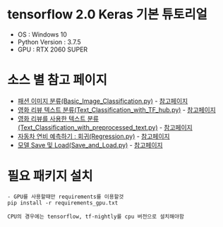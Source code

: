 # tensorflow 2.0 Keras 기본 튜토리얼

- OS : Windows 10
- Python Version : 3.7.5
- GPU : RTX 2060 SUPER 


# 소스 별 참고 페이지
- [패션 이미지 분류(Basic_Image_Classification.py)](https://github.com/parkjoohwan/Keras_basics/blob/master/Basic_Image_Classification.py) - [참고페이지](https://www.tensorflow.org/tutorials/keras/classification?hl=ko)
- [영화 리뷰 텍스트 분류(Text_Classification_with_TF_hub.py)](https://github.com/parkjoohwan/Keras_basics/blob/master/Basic_Image_Classification.py) - [참고페이지](https://www.tensorflow.org/tutorials/keras/text_classification_with_hub?hl=ko)
- [영화 리뷰를 사용한 텍스트 분류(Text_Classification_with_preprocessed_text.py)](https://github.com/parkjoohwan/Keras_basics/blob/master/Basic_Image_Classification.py) - [참고페이지](https://www.tensorflow.org/tutorials/keras/text_classification?hl=ko)
- [자동차 연비 예측하기 : 회귀(Regression.py)](https://github.com/parkjoohwan/Keras_basics/blob/master/Regression.py) - [참고페이지](https://www.tensorflow.org/tutorials/keras/regression?hl=ko) 
- [모델 Save 및 Load(Save_and_Load.py)](https://github.com/parkjoohwan/Keras_basics/blob/master/Save_and_Load.py) - [참고페이지](https://www.tensorflow.org/tutorials/keras/save_and_load?hl=ko)


# 필요 패키지 설치

```
- GPU를 사용할때만 requirements를 이용할것
pip install -r requirements_gpu.txt
```

`CPU의 경우에는 tensorflow, tf-nightly를 cpu 버전으로 설치해야함`